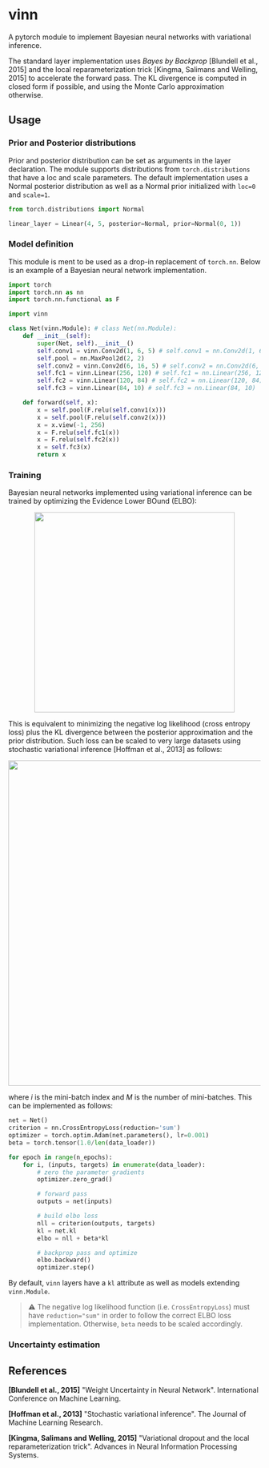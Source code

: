 # vinn
A pytorch module to implement Bayesian neural networks with variational inference.

The standard layer implementation uses <i>Bayes by Backprop</i> \[Blundell et al., 2015\] and the local reparameterization trick \[Kingma, Salimans and Welling, 2015\] to accelerate the forward pass. The KL divergence is computed in closed form if possible, and using the Monte Carlo approximation otherwise.

## Usage

### Prior and Posterior distributions
Prior and posterior distribution can be set as arguments in the layer declaration. The module supports distributions from `torch.distributions` that have a loc and scale parameters. The default implementation uses a Normal posterior distribution as well as a Normal prior initialized with `loc=0` and `scale=1`.
```python
from torch.distributions import Normal

linear_layer = Linear(4, 5, posterior=Normal, prior=Normal(0, 1))
```

### Model definition
This module is ment to be used as a drop-in replacement of ```torch.nn```. Below is an example of a Bayesian neural network implementation.
```python
import torch
import torch.nn as nn
import torch.nn.functional as F

import vinn

class Net(vinn.Module): # class Net(nn.Module):
    def __init__(self):
        super(Net, self).__init__()
        self.conv1 = vinn.Conv2d(1, 6, 5) # self.conv1 = nn.Conv2d(1, 6, 5)
        self.pool = nn.MaxPool2d(2, 2)
        self.conv2 = vinn.Conv2d(6, 16, 5) # self.conv2 = nn.Conv2d(6, 16, 5)
        self.fc1 = vinn.Linear(256, 120) # self.fc1 = nn.Linear(256, 120)
        self.fc2 = vinn.Linear(120, 84) # self.fc2 = nn.Linear(120, 84)
        self.fc3 = vinn.Linear(84, 10) # self.fc3 = nn.Linear(84, 10)

    def forward(self, x):
        x = self.pool(F.relu(self.conv1(x)))
        x = self.pool(F.relu(self.conv2(x)))
        x = x.view(-1, 256)
        x = F.relu(self.fc1(x))
        x = F.relu(self.fc2(x))
        x = self.fc3(x)
        return x
```

### Training
Bayesian neural networks implemented using variational inference can be trained by optimizing the Evidence Lower BOund (ELBO):
<p align="center">
<img src="https://render.githubusercontent.com/render/math?math=ELBO%20%3D%20%5Cmathbb%7BE%7D_%7Bq(%5Cmathbf%7Bw%7D%3B%20%5Ctheta)%7D%5C%7B%5Cmbox%7Blog%20%7Dp(%5Cmathcal%7BD%7D%7C%5Cmathbf%7Bw%7D)%5C%7D%20-%20KL%5C%7Bq(%5Cmathbf%7Bw%7D%3B%20%5Ctheta)%7C%7Cp(%5Cmathbf%7Bw%7D)%5C%7D" width=400>
</p>

This is equivalent to minimizing the negative log likelihood (cross entropy loss) plus the KL divergence between the posterior approximation and the prior distribution. Such loss can be scaled to very large datasets using stochastic variational inference \[Hoffman et al., 2013\] as follows:
<p align="center">
<img src="https://render.githubusercontent.com/render/math?math=ELBO%5C%20loss%20%3D%20-%20%5Cmathbb%7BE%7D_%7Bq(%5Cmathbf%7Bw%7D%3B%20%5Ctheta)%7D%5C%7B%5Ctext%7Blog%20%7Dp(%5Cmathcal%7BD%7D_i%7C%5Cmathbf%7Bw%7D)%5C%7D%20%2B%20%5Cbeta%20KL%5C%7Bq(%5Cmathbf%7Bw%7D%3B%20%5Ctheta)%7C%7Cp(%5Cmathbf%7Bw%7D)%5C%7D%2C%5Cqquad%20%5Cbeta%20%3D%201%2FM" width=650>
</p>

where *i* is the mini-batch index and *M* is the number of mini-batches. This can be implemented as follows:
```python
net = Net()
criterion = nn.CrossEntropyLoss(reduction='sum')
optimizer = torch.optim.Adam(net.parameters(), lr=0.001)
beta = torch.tensor(1.0/len(data_loader))

for epoch in range(n_epochs):
    for i, (inputs, targets) in enumerate(data_loader):
        # zero the parameter gradients
        optimizer.zero_grad()

        # forward pass
        outputs = net(inputs)

        # build elbo loss
        nll = criterion(outputs, targets)
        kl = net.kl
        elbo = nll + beta*kl

        # backprop pass and optimize
        elbo.backward()
        optimizer.step()
```

By default, `vinn` layers have a `kl` attribute as well as models extending `vinn.Module`.
> :warning: The negative log likelihood function (i.e. `CrossEntropyLoss`) must have `reduction="sum"` in order to follow the correct ELBO loss implementation. Otherwise, `beta` needs to be scaled accordingly.

### Uncertainty estimation

## References

**\[Blundell et al., 2015\]** "Weight Uncertainty in Neural Network". International Conference on Machine Learning.

**\[Hoffman et al., 2013\]** "Stochastic variational inference". The Journal of Machine Learning Research.

**\[Kingma, Salimans and Welling, 2015\]** "Variational dropout and the local reparameterization trick". Advances in Neural Information Processing Systems.
